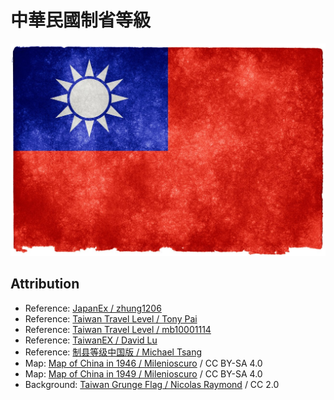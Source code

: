 # 中華民國制省等級

![](TaiwanGrungeFlag.jpg)

## Attribution

* Reference: [JapanEx / zhung1206](https://zhung.com.tw/japanex)
* Reference: [Taiwan Travel Level / Tony Pai](https://github.com/tpai/taiwan-travel-level)
* Reference: [Taiwan Travel Level / mb10001114](https://github.com/mb10001114/taiwan-travel-level)
* Reference: [TaiwanEX / David Lu](https://github.com/yungshenglu/TaiwanEX/)
* Reference: [制县等级中国版 / Michael Tsang](https://github.com/miklcct/zhixian-dengji-zhongguo-ban)
* Map: [Map of China in 1946 / Milenioscuro](https://commons.wikimedia.org/wiki/File:China_in_1946.svg) / CC BY-SA 4.0
* Map: [Map of China in 1949 / Milenioscuro](https://commons.wikimedia.org/wiki/File:China_in_1949.svg) / CC BY-SA 4.0
* Background: [Taiwan Grunge Flag / Nicolas Raymond](https://www.flickr.com/photos/80497449@N04/7383295878) / CC 2.0
